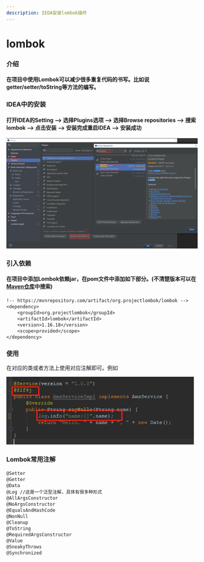 ```yaml
---
description: IEDA安装lombok插件
---
```


# lombok

### 介绍

#### 在项目中使用Lombok可以减少很多重复代码的书写。比如说getter/setter/toString等方法的编写。

###  IDEA中的安装

####  打开IDEA的Setting –&gt; 选择Plugins选项 –&gt; 选择Browse repositories –&gt; 搜索lombok –&gt; 点击安装 –&gt; 安装完成重启IDEA –&gt; 安装成功

![](../.gitbook/assets/image%20%284%29.png)

###  引入依赖

####  在项目中添加Lombok依赖jar，在pom文件中添加如下部分。\(不清楚版本可以在[Maven仓库](http://mvnrepository.com/)中搜索\)

```text
!-- https://mvnrepository.com/artifact/org.projectlombok/lombok -->
<dependency>
    <groupId>org.projectlombok</groupId>
    <artifactId>lombok</artifactId>
    <version>1.16.18</version>
    <scope>provided</scope>
</dependency>
```

###  使用

 在对应的类或者方法上使用对应注解即可。例如

![](../.gitbook/assets/image%20%2814%29.png)

### Lombok常用注解

```text
@Setter
@Getter
@Data
@Log //这是一个泛型注解，具体有很多种形式
@AllArgsConstructor
@NoArgsConstructor
@EqualsAndHashCode
@NonNull
@Cleanup
@ToString
@RequiredArgsConstructor
@Value
@SneakyThrows
@Synchronized
```

